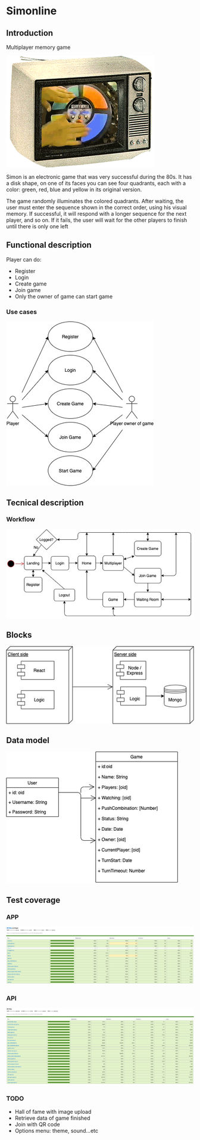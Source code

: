 # Simonline
## Introduction
Multiplayer memory game

![](img/simon.gif)

Simon is an electronic game that was very successful during the 80s. It has a disk shape, on one of its faces you can see four quadrants, each with a color: green, red, blue and yellow in its original version.

The game randomly illuminates the colored quadrants. After waiting, the user must enter the sequence shown in the correct order, using his visual memory. If successful, it will respond with a longer sequence for the next player, and so on. If it fails, the user will wait for the other players to finish until there is only one left

## Functional description

Player can do:
- Register
- Login
- Create game
- Join game
- Only the owner of game can start game

### Use cases

![titulo](img/use-cases.jpg) 

## Tecnical description

### Workflow
![titulo](img/workflow.jpg)

## Blocks
![titulo](img/blocs.jpg)

## Data model
![titulo](img/data-model.jpg)

## Test coverage
### APP
![titulo](img/coverage-app.png)
### API
![titulo](img/coverage-api.png)

###  TODO
- Hall of fame with image upload
- Retrieve data of game finished
- Join with QR code
- Options menu: theme, sound...etc
